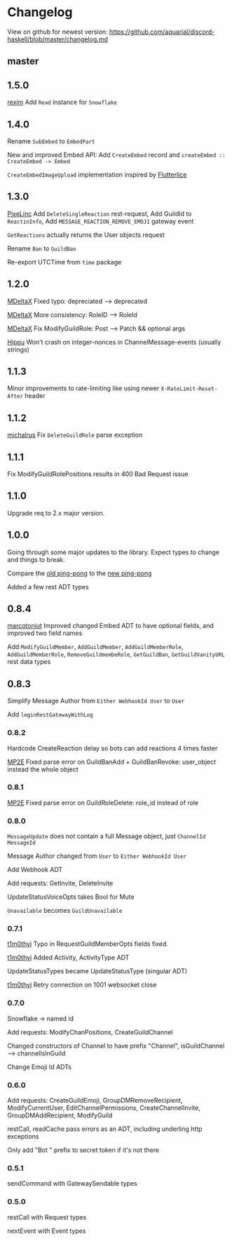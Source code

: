 # Changelog

View on github for newest version: https://github.com/aquarial/discord-haskell/blob/master/changelog.md

## master


## 1.5.0

[rexim](https://github.com/aquarial/discord-haskell/pull/35) Add `Read` instance for `Snowflake`

## 1.4.0

Rename `SubEmbed` to `EmbedPart`

New and improved Embed API: Add `CreateEmbed` record and `createEmbed :: CreateEmbed -> Embed`

`CreateEmbedImageUpload` implementation inspired by [Flutterlice](https://github.com/aquarial/discord-haskell/pull/32)

## 1.3.0

[PixeLinc](https://github.com/aquarial/discord-haskell/pull/33) Add `DeleteSingleReaction` rest-request, Add GuildId to `ReactinInfo`, Add `MESSAGE_REACTION_REMOVE_EMOJI` gateway event

`GetReactions` actually returns the User objects request

Rename `Ban` to `GuildBan`

Re-export UTCTime from `time` package

## 1.2.0

[MDeltaX](https://github.com/aquarial/discord-haskell/pull/27) Fixed typo: depreciated --> deprecated

[MDeltaX](https://github.com/aquarial/discord-haskell/pull/29) More consistency: RoleID --> RoleId

[MDeltaX](https://github.com/aquarial/discord-haskell/pull/29) Fix ModifyGuildRole: Post --> Patch && optional args

[Hippu](https://github.com/aquarial/discord-haskell/pull/31) Won't crash on integer-nonces in ChannelMessage-events (usually strings)

## 1.1.3

Minor improvements to rate-limiting like using newer `X-RateLimit-Reset-After` header

## 1.1.2

[michalrus](https://github.com/aquarial/discord-haskell/issues/25) Fix `DeleteGuildRole` parse exception

## 1.1.1

Fix ModifyGuildRolePositions results in 400 Bad Request issue

## 1.1.0

Upgrade req to 2.x major version.

## 1.0.0

Going through some major updates to the library. Expect types to change and things to break.

Compare the [old ping-pong](https://github.com/aquarial/discord-haskell/blob/20f7f8556823a754c76d01484118a5abf336530b/examples/ping-pong.hs)
to the [new ping-pong](https://github.com/aquarial/discord-haskell/blob/7eaa6ca068f945603de7f43f6f270c2dbecd3c85/examples/ping-pong.hs)

Added a few rest ADT types

## 0.8.4

[marcotoniut](https://github.com/aquarial/discord-haskell/pull/18) Improved changed Embed ADT to have optional fields, and improved two field names

Add `ModifyGuildMember`, `AddGuildMember`, `AddGuildMemberRole`, `AddGuildMemberRole`, `RemoveGuildmembeRole`, `GetGuildBan`, `GetGuildVanityURL` rest data types

## 0.8.3

Simplify Message Author from `Either WebhookId User` to `User`

Add `loginRestGatewayWithLog`

### 0.8.2

Hardcode CreateReaction delay so bots can add reactions 4 times faster

[MP2E](https://github.com/aquarial/discord-haskell/pull/14) Fixed parse error on GuildBanAdd + GuildBanRevoke: user\_object instead the whole object

### 0.8.1

[MP2E](https://github.com/aquarial/discord-haskell/pull/11) Fixed parse error on GuildRoleDelete: role_id instead of role

### 0.8.0

`MessageUpdate` does not contain a full Message object, just `ChannelId` `MessageId`

Message Author changed from `User` to `Either WebhookId User`

Add Webhook ADT

Add requests: GetInvite, DeleteInvite

UpdateStatusVoiceOpts takes Bool for Mute

`Unavailable` becomes `GuildUnavailable`

### 0.7.1

[t1m0thyj](https://github.com/aquarial/discord-haskell/pull/6/files) Typo in RequestGuildMemberOpts fields fixed.

[t1m0thyj](https://github.com/aquarial/discord-haskell/pull/6/files) Added Activity, ActivityType ADT

UpdateStatusTypes became UpdateStatusType (singular ADT)

[t1m0thyj](https://github.com/aquarial/discord-haskell/pull/7) Retry connection on 1001 websocket close

### 0.7.0

Snowflake -> named id

Add requests: ModifyChanPositions, CreateGuildChannel

Changed constructors of Channel to have prefix "Channel", isGuildChannel --> channelIsInGuild

Change Emoji Id ADTs

### 0.6.0

Add requests: CreateGuildEmoji, GroupDMRemoveRecipient, ModifyCurrentUser, EditChannelPermissions, CreateChannelInvite, GroupDMAddRecipient, ModifyGuild

restCall, readCache pass errors as an ADT, including underling http exceptions

Only add "Bot " prefix to secret token if it's not there

### 0.5.1

sendCommand with GatewaySendable types

### 0.5.0

restCall with Request types

nextEvent with Event types
